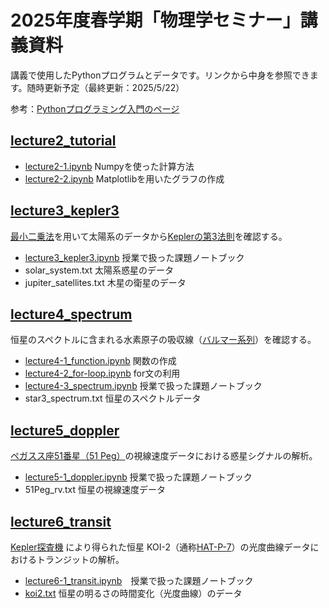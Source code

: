 
# 2025年度春学期「物理学セミナー」講義資料

講義で使用したPythonプログラムとデータです。リンクから中身を参照できます。随時更新予定（最終更新：2025/5/22）

参考：[Pythonプログラミング入門のページ](https://utokyo-ipp.github.io)

## [lecture2_tutorial](https://github.com/kemasuda/physics_seminar_2025/tree/main/lecture2_tutorial)
- [lecture2-1.ipynb](https://github.com/kemasuda/physics_seminar_2025/blob/main/lecture2_tutorial/lecture2-1_numpy.ipynb) Numpyを使った計算方法
- [lecture2-2.ipynb](https://github.com/kemasuda/physics_seminar_2025/blob/main/lecture2_tutorial/lecture2-2_plot.ipynb) Matplotlibを用いたグラフの作成

## [lecture3_kepler3](https://github.com/kemasuda/physics_seminar_2025/tree/main/lecture3_kepler3)
[最小二乗法](https://ja.wikipedia.org/wiki/最小二乗法)を用いて太陽系のデータから[Keplerの第3法則](https://ja.wikipedia.org/wiki/ケプラーの法則)を確認する。
- [lecture3_kepler3.ipynb](https://github.com/kemasuda/physics_seminar_2025/blob/main/lecture3_kepler3/lecture3_kepler3.ipynb) 授業で扱った課題ノートブック
- solar_system.txt 太陽系惑星のデータ
- jupiter_satellites.txt 木星の衛星のデータ

## [lecture4_spectrum](https://github.com/kemasuda/physics_seminar_2025/tree/main/lecture4_spectrum)
恒星のスペクトルに含まれる水素原子の吸収線（[バルマー系列](https://ja.wikipedia.org/wiki/バルマー系列)）を確認する。
- [lecture4-1_function.ipynb](https://github.com/kemasuda/physics_seminar_2025/blob/main/lecture4_spectrum/lecture4-1_function.ipynb) 関数の作成
- [lecture4-2_for-loop.ipynb](https://github.com/kemasuda/physics_seminar_2025/blob/main/lecture4_spectrum/lecture4-2_for-loop.ipynb) for文の利用
- [lecture4-3_spectrum.ipynb](https://github.com/kemasuda/physics_seminar_2025/blob/main/lecture4_spectrum/lecture4-3_spectrum.ipynb) 授業で扱った課題ノートブック
- star3_spectrum.txt 恒星のスペクトルデータ

## [lecture5_doppler](https://github.com/kemasuda/physics_seminar_2025/blob/main/lecture5_doppler)
[ペガスス座51番星（51 Peg）](https://ja.wikipedia.org/wiki/ペガスス座51番星)の視線速度データにおける惑星シグナルの解析。
- [lecture5-1_doppler.ipynb](https://github.com/kemasuda/physics_seminar_2025/blob/main/lecture5_doppler/lecture5-1_doppler.ipynb) 授業で扱った課題ノートブック
- 51Peg_rv.txt 恒星の視線速度データ

## [lecture6_transit](https://github.com/kemasuda/physics_seminar_2025/blob/main/lecture6_transit)
[Kepler探査機](https://ja.wikipedia.org/wiki/ケプラー_(探査機)) により得られた恒星 KOI-2（通称[HAT-P-7](https://exoplanetarchive.ipac.caltech.edu/overview/HAT-P-7)）の光度曲線データにおけるトランジットの解析。
- [lecture6-1_transit.ipynb](https://github.com/kemasuda/astrodata/blob/main/lecture9_transit/lecture9-1.ipynb)　授業で扱った課題ノートブック
- [koi2.txt](https://github.com/kemasuda/astrodata/blob/main/lecture9_transit/koi2.txt) 恒星の明るさの時間変化（光度曲線）のデータ
